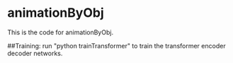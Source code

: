 # animationByObj
This is the code for animationByObj.

##Training:
run "python trainTransformer" to train the transformer encoder decoder networks.
